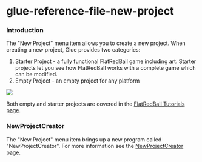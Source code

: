 # glue-reference-file-new-project

### Introduction

The "New Project" menu item allows you to create a new project. When creating a new project, Glue provides two categories:

1. Starter Project - a fully functional FlatRedBall game including art. Starter projects let you see how FlatRedBall works with a complete game which can be modified.
2. Empty Project - an empty project for any platform

![](../../../../media/2017-01-img\_58823b8dbc491.png)

Both empty and starter projects are covered in the [FlatRedBall Tutorials page](../../../tutorials.md).

### NewProjectCreator

The "New Project" menu item brings up a new program called "NewProjectCreator". For more information see the [NewProjectCreator page](../../../../frb/docs/index.php).
